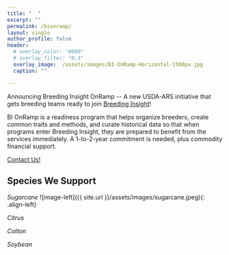 ```yaml
---
title: "  "
excerpt: ""
permalink: /bionramp/
layout: single
author_profile: false
header:
  # overlay_color: "#000"
  # overlay_filter: "0.3"
  overlay_image:  /assets/images/BI-OnRamp-Horizontal-1500px.jpg
  caption: ""

---
```


Announcing Breeding Insight OnRamp --  A new USDA-ARS initiative that gets breeding teams ready to join [Breeding Insight](https://breedinginsight.org/)!

BI OnRamp is a readiness program that helps organize breeders, create common traits and methods, and curate historical data so that when programs enter Breeding Insight, they are prepared to benefit from the services immediately.  A 1-to-2-year commitment is needed, plus commodity financial support.

[Contact Us!](https://forms.gle/MYX6GLBiABgzwYEj6)

## Species We Support 

_Sugarcane_
![image-left]({{ site.url }}/assets/images/sugarcane.jpeg){: .align-left}

_Citrus_

_Cotton_

_Soybean_



